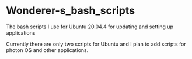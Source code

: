# Wonderer-s_bash_scripts
The bash scripts I use for Ubuntu 20.04.4 for updating and setting up applications

Currently there are only two scripts for Ubuntu and I plan to add scripts for photon OS and other applications. 
